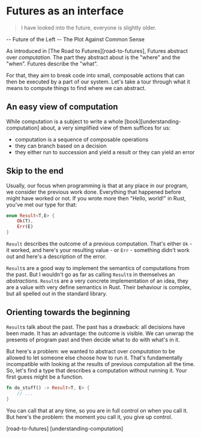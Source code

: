 # Futures as an interface

> I have looked into the future, everyone is slightly older.

-- Future of the Left -- The Plot Against Common Sense

As introduced in [The Road to Futures][road-to-futures], Futures abstract over _computation_. The part they abstract about is the "where" and the "when". Futures describe the "what".

For that, they aim to break code into small, composable actions that can then be executed by a part of our system. Let's take a tour through what it means to compute things to find where we can abstract.

## An easy view of computation

While computation is a subject to write a whole [book][understanding-computation] about, a very simplified view of them suffices for us:

* computation is a sequence of composable operations
* they can branch based on a decision
* they either run to succession and yield a result or they can yield an error

## Skip to the end

Usually, our focus when programming is that at any place in our program, we consider the previous work done. Everything that happened before might have worked or not. If you wrote more then "Hello, world!" in Rust, you've met our type for that:

```rust
enum Result<T,E> {
    Ok(T),
    Err(E)
}
```

`Result` describes the outcome of a previous computation. That's either `Ok` - it worked, and here's your resulting value - or `Err` - something didn't work out and here's a description of the error.

`Result`s are a good way to implement the semantics of computations from the past. But I wouldn't go as far as calling `Result`s in themselves an _abstractions_. `Result`s are a very concrete implementation of an idea, they are a value with very define semantics in Rust. Their behaviour is complex, but all spelled out in the standard library.

## Orienting towards the beginning

`Result`s talk about the past. The past has a drawback: all decisions have been made. It has an advantage: the outcome is visible. We can unwrap the presents of program past and then decide what to do with what's in it.

But here's a problem: we wanted to abstract over _computation_ to be allowed to let someone else choose how to run it. That's fundamentally incompatible with looking at the results of previous computation all the time. So, let's find a type that describes a computation without running it. Your first guess might be a function.

```rust
fn do_stuff() -> Result<T, E> {
    // ...
}
```

You can call that at any time, so you are in full control on when you call it. But here's the problem: the moment you call it, you give up control.


[road-to-futures]
[understanding-computation]

